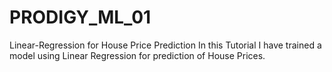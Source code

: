 # PRODIGY_ML_01
Linear-Regression for House Price Prediction
In this Tutorial I have trained a model using Linear Regression for prediction of House Prices.
